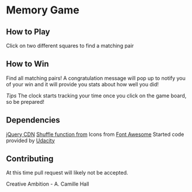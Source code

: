 # Memory Game


## How to Play
Click on two different squares to find a  matching pair

## How to Win
Find all matching pairs! A congratulation  message will pop up to notify you of your win  and it will provide you stats about how well  you did!

_Tips_
The clock starts tracking your time once you click on the game board, so be prepared!

## Dependencies
[jQuery CDN](https://developers.google.com/speed/libraries/)
[Shuffle function from](http://stackoverflow.com/a/2450976)
Icons from [Font Awesome](https://fortawesome.github.io/Font-Awesome/icons/) 
Started code provided by [Udacity](www.udacity.com)

## Contributing
At this time pull request will likely not be accepted.

Creative Ambition - A. Camille Hall
